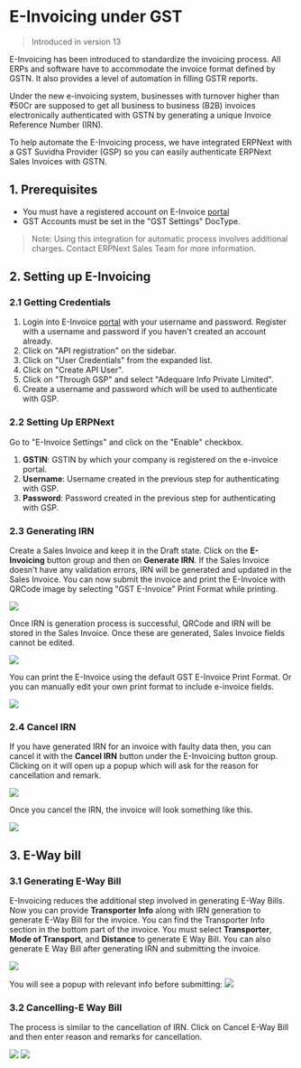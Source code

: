 <!-- add-breadcrumbs -->
# E-Invoicing under GST

> Introduced in version 13

E-Invoicing has been introduced to standardize the invoicing process. All ERPs and software have to accommodate the invoice format defined by GSTN. It also provides a level of automation in filling GSTR reports.

Under the new e-invoicing system, businesses with turnover higher than ₹50Cr are supposed to get all business to business (B2B) invoices electronically authenticated with GSTN by generating a unique Invoice Reference Number (IRN).

To help automate the E-Invoicing process, we have integrated ERPNext with a GST Suvidha Provider (GSP) so you can easily authenticate ERPNext Sales Invoices with GSTN.

## 1. Prerequisites

- You must have a registered account on E-Invoice [portal](https://einvoice1.gst.gov.in/)
- GST Accounts must be set in the "GST Settings" DocType.

> Note: Using this integration for automatic process involves additional charges. Contact ERPNext Sales Team for more information.

## 2. Setting up E-Invoicing

### 2.1 Getting Credentials

1. Login into E-Invoice [portal](https://einvoice1.gst.gov.in/) with your username and password. Register with a username and password if you haven't created an account already.
1. Click on "API registration" on the sidebar.
1. Click on "User Credentials" from the expanded list.
1. Click on "Create API User".
1. Click on "Through GSP" and select "Adequare Info Private Limited".
1. Create a username and password which will be used to authenticate with GSP.

### 2.2 Setting Up ERPNext

Go to "E-Invoice Settings" and click on the "Enable" checkbox.

1. **GSTIN**: GSTIN by which your company is registered on the e-invoice portal.
1. **Username**: Username created in the previous step for authenticating with GSP.
1. **Password**: Password created in the previous step for authenticating with GSP.

### 2.3 Generating IRN

Create a Sales Invoice and keep it in the Draft state. Click on the **E-Invoicing** button group and then on **Generate IRN**. If the Sales Invoice doesn't have any validation errors, IRN will be generated and updated in the Sales Invoice. You can now submit the invoice and print the E-Invoice with QRCode image by selecting "GST E-Invoice" Print Format while printing.

<img class="screenshot" src="/docs/assets/img/regional/india/einv_gen_irn_button.png">

Once IRN is generation process is successful, QRCode and IRN will be stored in the Sales Invoice. Once these are generated, Sales Invoice fields cannot be edited.

<img class="screenshot" src="/docs/assets/img/regional/india/einv_generated_irn.png">

You can print the E-Invoice using the default GST E-Invoice Print Format. Or you can manually edit your own print format to include e-invoice fields.

<img class="screenshot" src="/docs/assets/img/regional/india/einv_print_format.png">

### 2.4 Cancel IRN

If you have generated IRN for an invoice with faulty data then, you can cancel it with the **Cancel IRN** button under the E-Invoicing button group. Clicking on it will open up a popup which will ask for the reason for cancellation and remark.

<img class="screenshot" src="/docs/assets/img/regional/india/einv_cancel_irn_button.png">

Once you cancel the IRN, the invoice will look something like this.

<img class="screenshot" src="/docs/assets/img/regional/india/einv_cancelled_irn.png">

## 3. E-Way bill

### 3.1 Generating E-Way Bill

E-Invoicing reduces the additional step involved in generating E-Way Bills. Now you can provide **Transporter Info** along with IRN generation to generate E-Way Bill for the invoice. You can find the Transporter Info section in the bottom part of the invoice. You must select **Transporter**, **Mode of Transport**, and **Distance** to generate E Way Bill. You can also generate E Way Bill after generating IRN and submitting the invoice.

<img class="screenshot" src="/docs/assets/img/regional/india/einv_gen_ewaybill_button.png">

You will see a popup with relevant info before submitting:
<img class="screenshot" src="/docs/assets/img/regional/india/einv_gen_ewaybill_dialog.png">

### 3.2 Cancelling-E Way Bill

The process is similar to the cancellation of IRN. Click on Cancel E-Way Bill and then enter reason and remarks for cancellation.

<img class="screenshot" src="/docs/assets/img/regional/india/einv_cancel_ewaybill_button.png">

<img class="screenshot" src="/docs/assets/img/regional/india/einv_cancelled_ewaybill.png">
